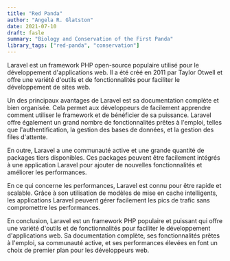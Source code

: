 ```yaml
---
title: "Red Panda"
author: "Angela R. Glatston"
date: 2021-07-10
draft: fasle
summary: "Biology and Conservation of the First Panda"
library_tags: ["red-panda", "conservation"]
---
```


Laravel est un framework PHP open-source populaire utilisé pour le développement d'applications web. Il a été créé en 2011 par Taylor Otwell et offre une variété d'outils et de fonctionnalités pour faciliter le développement de sites web.

Un des principaux avantages de Laravel est sa documentation complète et bien organisée. Cela permet aux développeurs de facilement apprendre comment utiliser le framework et de bénéficier de sa puissance. Laravel offre également un grand nombre de fonctionnalités prêtes à l'emploi, telles que l'authentification, la gestion des bases de données, et la gestion des files d'attente.

En outre, Laravel a une communauté active et une grande quantité de packages tiers disponibles. Ces packages peuvent être facilement intégrés à une application Laravel pour ajouter de nouvelles fonctionnalités et améliorer les performances.

En ce qui concerne les performances, Laravel est connu pour être rapide et scalable. Grâce à son utilisation de modèles de mise en cache intelligents, les applications Laravel peuvent gérer facilement les pics de trafic sans compromettre les performances.

En conclusion, Laravel est un framework PHP populaire et puissant qui offre une variété d'outils et de fonctionnalités pour faciliter le développement d'applications web. Sa documentation complète, ses fonctionnalités prêtes à l'emploi, sa communauté active, et ses performances élevées en font un choix de premier plan pour les développeurs web.
